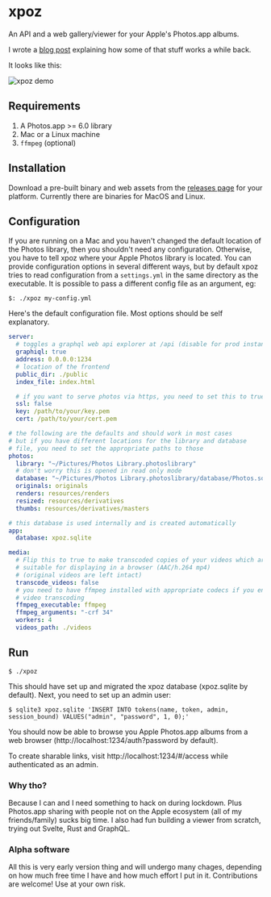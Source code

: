 # xpoz

An API and a web gallery/viewer for your Apple's Photos.app albums.

I wrote a [blog post](https://www.tonkata.com/posts/apple-photos/)
explaining how some of that stuff works a while back.

It looks like this:

![xpoz demo](xpoz-demo.gif?raw=true)

## Requirements

  1. A Photos.app >= 6.0 library
  2. Mac or a Linux machine
  3. `ffmpeg` (optional)

## Installation

Download a pre-built binary and web assets from the
[releases page](https://github.com/muxcmux/xpoz/releases) for your platform.
Currently there are binaries for MacOS and Linux.

## Configuration

If you are running on a Mac and you haven't changed the default location of the
Photos library, then you shouldn't need any configuration. Otherwise, you have
to tell xpoz where your Apple Photos library is located. You can provide
configuration options in several different ways, but by default xpoz tries to
read configuration from a `settings.yml` in the same directory as the
executable. It is possible to pass a different config file as an argument, eg:

    $: ./xpoz my-config.yml

Here's the default configuration file. Most options should be self explanatory.

```yml
server:
  # toggles a graphql web api explorer at /api (disable for prod instances)
  graphiql: true
  address: 0.0.0.0:1234
  # location of the frontend
  public_dir: ./public
  index_file: index.html

  # if you want to serve photos via https, you need to set this to true + specify the paths to your cert and key
  ssl: false
  key: /path/to/your/key.pem
  cert: /path/to/your/cert.pem

# the following are the defaults and should work in most cases
# but if you have different locations for the library and database
# file, you need to set the appropriate paths to those 
photos:
  library: "~/Pictures/Photos Library.photoslibrary"
  # don't worry this is opened in read only mode
  database: "~/Pictures/Photos Library.photoslibrary/database/Photos.sqlite"
  originals: originals
  renders: resources/renders
  resized: resources/derivatives
  thumbs: resources/derivatives/masters

# this database is used internally and is created automatically
app:
  database: xpoz.sqlite

media:
  # Flip this to true to make transcoded copies of your videos which are
  # suitable for displaying in a browser (AAC/h.264 mp4)
  # (original videos are left intact)
  transcode_videos: false
  # you need to have ffmpeg installed with appropriate codecs if you enable
  # video transcoding
  ffmpeg_executable: ffmpeg
  ffmpeg_arguments: "-crf 34"
  workers: 4
  videos_path: ./videos
```

## Run

    $ ./xpoz

This should have set up and migrated the xpoz database (xpoz.sqlite by default).
Next, you need to set up an admin user:

    $ sqlite3 xpoz.sqlite 'INSERT INTO tokens(name, token, admin, session_bound) VALUES("admin", "password", 1, 0);'

You should now be able to browse you Apple Photos.app albums from a web browser
(http://localhost:1234/auth?password by default).

To create sharable links, visit http://localhost:1234/#/access while
authenticated as an admin.

### Why tho?

Because I can and I need something to hack on during lockdown. Plus Photos.app
sharing with people not on the Apple ecosystem (all of my friends/family) sucks
big time. I also had fun building a viewer from scratch, trying out Svelte, Rust
and GraphQL.

### Alpha software

All this is very early version thing and will undergo many chages, depending on
how much free time I have and how much effort I put in it. Contributions are
welcome! Use at your own risk.

